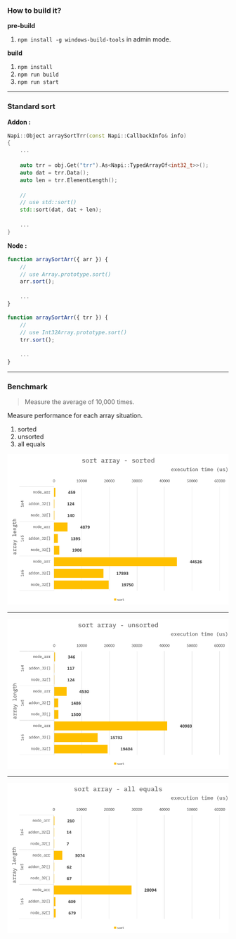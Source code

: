 ### How to build it?

**pre-build**

1. `npm install -g windows-build-tools` in admin mode.

**build**

1. `npm install`
2. `npm run build`
3. `npm run start`

---

### Standard sort

**Addon :**

```cpp
Napi::Object arraySortTrr(const Napi::CallbackInfo& info)
{
    ...

    auto trr = obj.Get("trr").As<Napi::TypedArrayOf<int32_t>>();
    auto dat = trr.Data();
    auto len = trr.ElementLength();

    //
    // use std::sort()
    std::sort(dat, dat + len);

    ...
}
```

**Node :**

```ts
function arraySortArr({ arr }) {
    //
    // use Array.prototype.sort()
    arr.sort();

    ...
}
```

```ts
function arraySortArr({ trr }) {
    //
    // use Int32Array.prototype.sort()
    trr.sort();

    ...
}
```

---

### Benchmark

> Measure the average of 10,000 times.

Measure performance for each array situation.

1. sorted
2. unsorted
3. all equals

![](./resource/benchmark-sorted.png)

---

![](./resource/benchmark-unsorted.png)

---

![](./resource/benchmark-allequals.png)